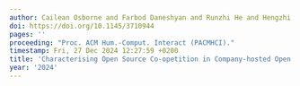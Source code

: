 ```yaml
---
author: Cailean Osborne and Farbod Daneshyan and Runzhi He and Hengzhi Ye and Yuxia Zhang and Minghui Zhou
doi: https://doi.org/10.1145/3710944
pages: ''
proceeding: "Proc. ACM Hum.-Comput. Interact (PACMHCI)."
timestamp: Fri, 27 Dec 2024 12:27:59 +0200
title: 'Characterising Open Source Co-opetition in Company-hosted Open Source Software Projects: The Cases of PyTorch, TensorFlow, and Transformers'
year: '2024'
---
```

